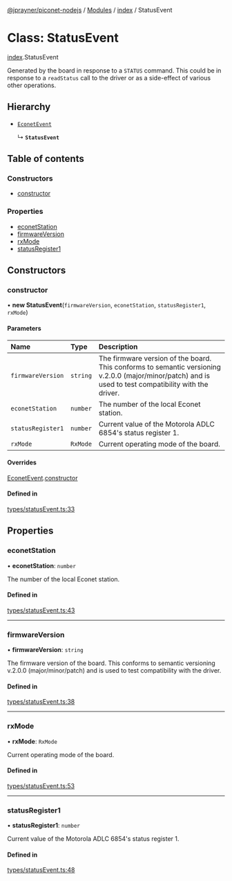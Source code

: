 [@jprayner/piconet-nodejs](../README.md) / [Modules](../modules.md) / [index](../modules/index.md) / StatusEvent

# Class: StatusEvent

[index](../modules/index.md).StatusEvent

Generated by the board in response to a `STATUS` command. This could be in response to a
`readStatus` call to the driver or as a side-effect of various other operations.

## Hierarchy

- [`EconetEvent`](index.EconetEvent.md)

  ↳ **`StatusEvent`**

## Table of contents

### Constructors

- [constructor](index.StatusEvent.md#constructor)

### Properties

- [econetStation](index.StatusEvent.md#econetstation)
- [firmwareVersion](index.StatusEvent.md#firmwareversion)
- [rxMode](index.StatusEvent.md#rxmode)
- [statusRegister1](index.StatusEvent.md#statusregister1)

## Constructors

### constructor

• **new StatusEvent**(`firmwareVersion`, `econetStation`, `statusRegister1`, `rxMode`)

#### Parameters

| Name              | Type     | Description                                                                                                                                            |
| :---------------- | :------- | :----------------------------------------------------------------------------------------------------------------------------------------------------- |
| `firmwareVersion` | `string` | The firmware version of the board. This conforms to semantic versioning v.2.0.0 (major/minor/patch) and is used to test compatibility with the driver. |
| `econetStation`   | `number` | The number of the local Econet station.                                                                                                                |
| `statusRegister1` | `number` | Current value of the Motorola ADLC 6854's status register 1.                                                                                           |
| `rxMode`          | `RxMode` | Current operating mode of the board.                                                                                                                   |

#### Overrides

[EconetEvent](index.EconetEvent.md).[constructor](index.EconetEvent.md#constructor)

#### Defined in

[types/statusEvent.ts:33](https://github.com/jprayner/piconet/blob/55ff188/driver/nodejs/src/types/statusEvent.ts#L33)

## Properties

### econetStation

• **econetStation**: `number`

The number of the local Econet station.

#### Defined in

[types/statusEvent.ts:43](https://github.com/jprayner/piconet/blob/55ff188/driver/nodejs/src/types/statusEvent.ts#L43)

---

### firmwareVersion

• **firmwareVersion**: `string`

The firmware version of the board. This conforms to semantic versioning v.2.0.0
(major/minor/patch) and is used to test compatibility with the driver.

#### Defined in

[types/statusEvent.ts:38](https://github.com/jprayner/piconet/blob/55ff188/driver/nodejs/src/types/statusEvent.ts#L38)

---

### rxMode

• **rxMode**: `RxMode`

Current operating mode of the board.

#### Defined in

[types/statusEvent.ts:53](https://github.com/jprayner/piconet/blob/55ff188/driver/nodejs/src/types/statusEvent.ts#L53)

---

### statusRegister1

• **statusRegister1**: `number`

Current value of the Motorola ADLC 6854's status register 1.

#### Defined in

[types/statusEvent.ts:48](https://github.com/jprayner/piconet/blob/55ff188/driver/nodejs/src/types/statusEvent.ts#L48)

